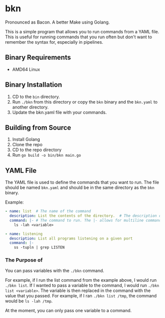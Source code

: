 # bkn
Pronounced as Bacon. A better Make using Golang.

This is a simple program that allows you to run commands from a YAML file. This is useful for running commands that you run often but don't want to remember the syntax for, especially in pipelines.

## Binary Requirements
- AMD64 Linux

## Binary Installation
1. CD to the `bin` directory.
2. Run `./bkn` from this directory or copy the `bkn` binary and the `bkn.yaml` to another directory.
3. Update the bkn.yaml file with your commands.

## Building from Source
1. Install Golang
2. Clone the repo
3. CD to the repo directory
4. Run `go build -o bin/bkn main.go`

## YAML File
The YAML file is used to define the commands that you want to run. The file should be named `bkn.yaml` and should be in the same directory as the `bkn` binary.

Example:
```yaml
- name: list  # The name of the command
  description: List the contents of the directory.  # The description of the command
  command: |- # The command to run. The |- allows for multiline commands in a YAML file
    ls -lah <variable>

- name: listening
  description: List all programs listening on a given port
  command: |-
    ss -tupln | grep LISTEN
```

### The Purpose of <VARIALBE>
You can pass variables with the `./bkn` command.

For example, if I run the list command from the example above, I would run `./bkn list`. If I wanted to pass a variable to the command, I would run `./bkn list <variable>`. The variable is then replaced in the command with the value that you passed. For example, if I ran `./bkn list /tmp`, the command would be `ls -lah /tmp`.

At the moment, you can only pass one variable to a command.